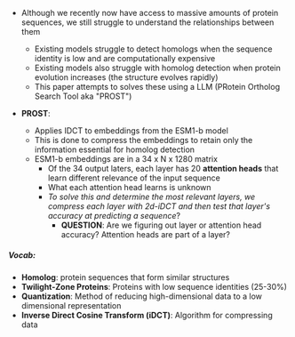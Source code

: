 - Although we recently now have access to massive amounts of protein sequences, we still struggle to understand the relationships between them
	- Existing models struggle to detect homologs when the sequence identity is low and are computationally expensive
	- Existing models also struggle with homolog detection when protein evolution increases (the structure evolves rapidly)
	- This paper attempts to solves these using a LLM (PRotein Ortholog Search Tool aka "PROST")

- **PROST**:
	-  Applies IDCT to embeddings from the ESM1-b model
	- This is done to compress the embeddings to retain only the information essential for homolog detection
	- ESM1-b embeddings are in a 34 x N x 1280 matrix
		- Of the 34 output laters, each layer has 20 **attention heads** that learn different relevance of the input sequence
		- What each attention head learns is unknown
		- *To solve this and determine the most relevant layers, we compress each layer with 2d-iDCT and then test that layer's accuracy at predicting a sequence*? 
			- **QUESTION**: Are we figuring out layer or attention head accuracy? Attention heads are part of a layer?

##### Vocab:
- **Homolog**: protein sequences that form similar structures
- **Twilight-Zone Proteins**: Proteins with low sequence identities (25-30%)
- **Quantization**: Method of reducing high-dimensional data to a low dimensional representation
- **Inverse Direct Cosine Transform (iDCT)**: Algorithm for compressing data
